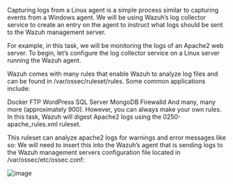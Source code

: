 Capturing logs from a Linux agent is a simple process similar to capturing events from a Windows agent. We will be using Wazuh’s log collector service to create an entry on the agent to instruct what logs should be sent to the Wazuh management server.

For example, in this task, we will be monitoring the logs of an Apache2 web server. To begin, let’s configure the log collector service on a Linux server running the Wazuh agent.

Wazuh comes with many rules that enable Wazuh to analyze log files and can be found in /var/ossec/ruleset/rules. Some common applications include:

Docker
FTP
WordPress
SQL Server
MongoDB
Firewalld
And many, many more (approximately 900).
However, you can always make your own rules. In this task, Wazuh will digest Apache2 logs using the 0250-apache_rules.xml ruleset.

This ruleset can analyze apache2 logs for warnings and error messages like so: We will need to insert this into the Wazuh’s agent that is sending logs to the Wazuh management servers configuration file located in /var/ossec/etc/ossec.conf:

![image](https://github.com/user-attachments/assets/c4aeea0c-1a12-4b0f-803c-f88698258a7d)

